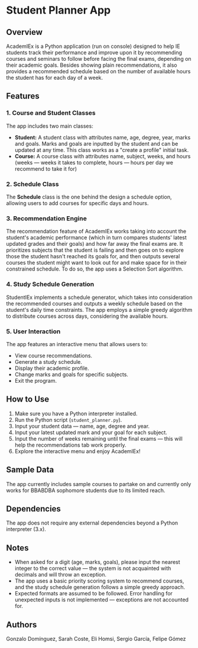 # Student Planner App

## Overview

AcademIEx is a Python application (run on console) designed to help IE students track their performance and improve upon it by recommending courses and seminars to follow before facing the final exams, depending on their academic goals. Besides showing plain recommendations, it also provides a recommended schedule based on the number of available hours the student has for each day of a week.

## Features

### 1. Course and Student Classes

The app includes two main classes:

- **Student:** A student class with attributes name, age, degree, year, marks and goals. Marks and goals are inputted by the student and can be updated at any time. This class works as a "create a profile" initial task.
- **Course:** A course class with attributes name, subject, weeks, and hours (weeks — weeks it takes to complete, hours — hours per day we recommend to take it for)

### 2. Schedule Class

The **Schedule** class is the one behind the design a schedule option, allowing users to add courses for specific days and hours.

### 3. Recommendation Engine

The recommendation feature of AcademIEx works taking into account the student's academic performance (which in turn compares students' latest updated grades and their goals) and how far away the final exams are. It prioritizes subjects that the student is failing and then goes on to explore those the student hasn't reached its goals for, and then outputs several courses the student might want to look out for and make space for in their constrained schedule. To do so, the app uses a Selection Sort algorithm.

### 4. Study Schedule Generation

StudentIEx implements a schedule generator, which takes into consideration the recommended courses and outputs a weekly schedule based on the student's daily time constraints. The app employs a simple greedy algorithm to distribute courses across days, considering the available hours.

### 5. User Interaction

The app features an interactive menu that allows users to:

- View course recommendations.
- Generate a study schedule.
- Display their academic profile.
- Change marks and goals for specific subjects.
- Exit the program.

## How to Use

1. Make sure you have a Python interpreter installed.
2. Run the Python script (`student_planner.py`).
3. Input your student data — name, age, degree and year.
4. Input your latest updated mark and your goal for each subject.
5. Input the number of weeks remaining until the final exams — this will help the recommendations tab work properly.
6. Explore the interactive menu and enjoy AcademIEx!

## Sample Data

The app currently includes sample courses to partake on and currently only works for BBABDBA sophomore students due to its limited reach.

## Dependencies

The app does not require any external dependencies beyond a Python interpreter (3.x).

## Notes

- When asked for a digit (age, marks, goals), please input the nearest integer to the correct value — the system is not acquainted with decimals and will throw an exception.
- The app uses a basic priority scoring system to recommend courses, and the study schedule generation follows a simple greedy approach.
- Expected formats are assumed to be followed. Error handling for unexpected inputs is not implemented — exceptions are not accounted for.

## Authors

Gonzalo Domínguez, Sarah Coste, Eli Homsi, Sergio García, Felipe Gómez
